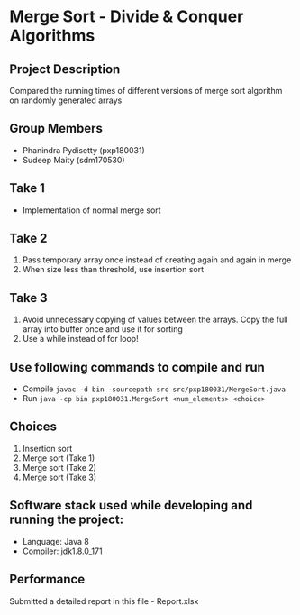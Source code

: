 # Merge Sort - Divide & Conquer Algorithms

## Project Description

Compared the running times of different versions of merge sort algorithm on randomly generated arrays

## Group Members

* Phanindra Pydisetty (pxp180031)
* Sudeep Maity (sdm170530)

## Take 1

* Implementation of normal merge sort

## Take 2

  1. Pass temporary array once instead of creating again and again in merge
  2. When size less than threshold, use insertion sort

## Take 3

  1. Avoid unnecessary copying of values between the arrays. Copy the full array into buffer once and use it for sorting
  2. Use a while instead of for loop!

## Use following commands to compile and run

* Compile `javac -d bin -sourcepath src src/pxp180031/MergeSort.java`
* Run `java -cp bin pxp180031.MergeSort <num_elements> <choice>`

## Choices

1. Insertion sort
2. Merge sort (Take 1)
3. Merge sort (Take 2)
4. Merge sort (Take 3)

## Software stack used while developing and running the project:

* Language: Java 8
* Compiler: jdk1.8.0_171

## Performance

Submitted a detailed report in this file - Report.xlsx
